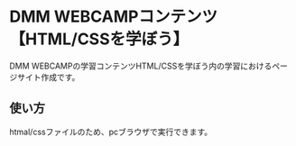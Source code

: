 # DMM WEBCAMPコンテンツ　【HTML/CSSを学ぼう】
DMM WEBCAMPの学習コンテンツHTML/CSSを学ぼう内の学習におけるページサイト作成です。
## 使い方
htmal/cssファイルのため、pcブラウザで実行できます。
